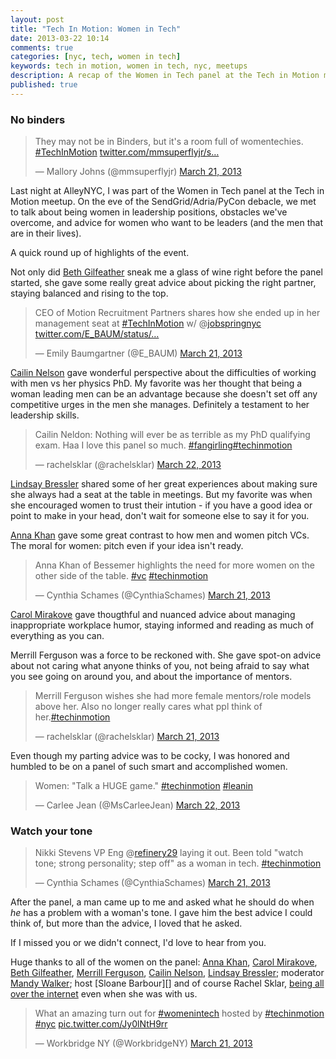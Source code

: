 ```yaml
---
layout: post
title: "Tech In Motion: Women in Tech"
date: 2013-03-22 10:14
comments: true
categories: [nyc, tech, women in tech]
keywords: tech in motion, women in tech, nyc, meetups
description: A recap of the Women in Tech panel at the Tech in Motion meetup.
published: true
---
```


### No binders
<blockquote class="twitter-tweet"><p>They may not be in Binders, but it's a room full of womentechies. <a href="https://twitter.com/search/%23TechInMotion">#TechInMotion</a> <a href="http://t.co/IoD3gEeZto" title="http://twitter.com/mmsuperflyjr/status/314880189857423360/photo/1">twitter.com/mmsuperflyjr/s…</a></p>&mdash; Mallory Johns (@mmsuperflyjr) <a href="https://twitter.com/mmsuperflyjr/status/314880189857423360">March 21, 2013</a></blockquote>
<script async src="//platform.twitter.com/widgets.js" charset="utf-8"></script>

Last night at AlleyNYC, I was part of the Women in Tech panel at the Tech in Motion meetup. On the eve of the SendGrid/Adria/PyCon debacle, we met to talk about being women in leadership positions, obstacles we've overcome, and advice for women who want to be leaders (and the  men that are in their lives). 

A quick round up of highlights of the event.



Not only did [Beth Gilfeather][] sneak me a glass of wine right before the panel started, she gave some really great advice about picking the right partner, staying balanced and rising to the top.

<blockquote class="twitter-tweet"><p>CEO of Motion Recruitment Partners shares how she ended up in her management seat at <a href="https://twitter.com/search/%23TechInMotion">#TechInMotion</a> w/ @<a href="https://twitter.com/jobspringnyc">jobspringnyc</a> <a href="http://t.co/qHU3rUdTy0" title="http://twitter.com/E_BAUM/status/314885986553327616/photo/1">twitter.com/E_BAUM/status/…</a></p>&mdash; Emily Baumgartner (@E_BAUM) <a href="https://twitter.com/E_BAUM/status/314885986553327616">March 21, 2013</a></blockquote>
<script async src="//platform.twitter.com/widgets.js" charset="utf-8"></script>

[Cailin Nelson][] gave wonderful perspective about the difficulties of working with men vs her physics PhD.  My favorite was her thought that being a woman leading men can be an advantage because she doesn't set off any competitive urges in the men she manages.  Definitely a testament to her leadership skills.

<blockquote class="twitter-tweet"><p>Cailin Neldon: Nothing will ever be as terrible as my PhD qualifying exam. Haa I love this panel so much. <a href="https://twitter.com/search/%23fangirling">#fangirling</a><a href="https://twitter.com/search/%23techinmotion">#techinmotion</a></p>&mdash; rachelsklar (@rachelsklar) <a href="https://twitter.com/rachelsklar/status/314889532262715393">March 22, 2013</a></blockquote>
<script async src="//platform.twitter.com/widgets.js" charset="utf-8"></script>


[Lindsay Bressler][] shared some of her great experiences about making sure she always had a seat at the table in meetings.  But my favorite was when she encouraged women to trust their intution - if you have a good idea or point to make in your head, don't wait for someone else to say it for you.

[Anna Khan][] gave some great contrast to how men and women pitch VCs.  The moral for women: pitch even if your idea isn't ready.

<blockquote class="twitter-tweet" lang="en"><p lang="en" dir="ltr">Anna Khan of Bessemer highlights the need for more women on the other side of the table. &#10;<a href="https://twitter.com/hashtag/vc?src=hash">#vc</a> <a href="https://twitter.com/hashtag/techinmotion?src=hash">#techinmotion</a></p>&mdash; Cynthia Schames (@CynthiaSchames) <a href="https://twitter.com/CynthiaSchames/status/314884887125581824">March 21, 2013</a></blockquote>
<script async src="//platform.twitter.com/widgets.js" charset="utf-8"></script>


[Carol Mirakove][] gave thougthful and nuanced advice about managing inappropriate workplace humor, staying informed and reading as much of everything as you can.

Merrill Ferguson was a force to be reckoned with.  She gave spot-on advice about not caring what anyone thinks of you, not being afraid to say what you see going on around you, and about the importance of mentors. 

<blockquote class="twitter-tweet"><p>Merrill Ferguson wishes she had more female mentors/role models above her. Also no longer really cares what ppl think of her.<a href="https://twitter.com/search/%23techinmotion">#techinmotion</a></p>&mdash; rachelsklar (@rachelsklar) <a href="https://twitter.com/rachelsklar/status/314887717567750144">March 21, 2013</a></blockquote>
<script async src="//platform.twitter.com/widgets.js" charset="utf-8"></script>




Even though my parting advice was to be cocky, I was honored and humbled to be on a panel of such smart and accomplished women.

<blockquote class="twitter-tweet"><p>Women: "Talk a HUGE game." <a href="https://twitter.com/search/%23techinmotion">#techinmotion</a> <a href="https://twitter.com/search/%23leanin">#leanin</a></p>&mdash; Carlee Jean (@MsCarleeJean) <a href="https://twitter.com/MsCarleeJean/status/314895838386204673">March 22, 2013</a></blockquote>
<script async src="//platform.twitter.com/widgets.js" charset="utf-8"></script>



### Watch your tone

<blockquote class="twitter-tweet"><p>Nikki Stevens VP Eng @<a href="https://twitter.com/refinery29">refinery29</a> laying it out. Been told "watch tone; strong personality; step off" as a woman in tech. <a href="https://twitter.com/search/%23techinmotion">#techinmotion</a></p>&mdash; Cynthia Schames (@CynthiaSchames) <a href="https://twitter.com/CynthiaSchames/status/314883924692172800">March 21, 2013</a></blockquote>
<script async src="//platform.twitter.com/widgets.js" charset="utf-8"></script>

After the panel, a man came up to me and asked what he should do when *he* has a problem with a woman's tone. I gave him the best advice I could think of, but more than the advice, I loved that he asked. 

If I missed you or we didn't connect, I'd love to hear from you.

Huge thanks to all of the women on the panel: [Anna Khan][], [Carol Mirakove][], [Beth Gilfeather][], [Merrill Ferguson][], [Cailin Nelson][], [Lindsay Bressler][]; moderator [Mandy Walker][]; host [Sloane Barbour][] and of course Rachel Sklar, [being all over the internet][] even when she was with us. 


<blockquote class="twitter-tweet" lang="en"><p lang="en" dir="ltr">What an amazing turn out for <a href="https://twitter.com/hashtag/womenintech?src=hash">#womenintech</a> hosted by <a href="https://twitter.com/hashtag/techinmotion?src=hash">#techinmotion</a> <a href="https://twitter.com/hashtag/nyc?src=hash">#nyc</a> <a href="http://t.co/Jy0lNtH9rr">pic.twitter.com/Jy0lNtH9rr</a></p>&mdash; Workbridge NY (@WorkbridgeNY) <a href="https://twitter.com/WorkbridgeNY/status/314887708201865216">March 21, 2013</a></blockquote>
<script async src="//platform.twitter.com/widgets.js" charset="utf-8"></script>

[Mandy Walker]: https://twitter.com/MandyIWalker
[being all over the internet]: https://vine.co/v/bDz0qMBWxmn
[Rachel Sklar]: https://twitter.com/rachelsklar
[Merrill Ferguson]: https://twitter.com/merrillbeth
[Beth Gilfeather]: https://twitter.com/bethgilfeather
[Anna Khan]: https://twitter.com/annarchyy
[Lindsay Bressler]: https://twitter.com/lindsaybressler
[Carol Mirakove]: http://www.twitter.com/carolmirakove
[Cailin Nelson]: http://www.linkedin.com/in/cailinanne
[Women in Tech]: http://www.meetup.com/techinmotionnyc/events/106731472/